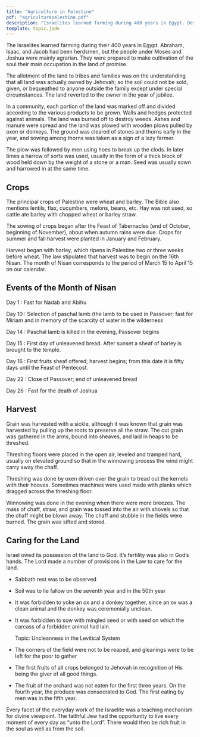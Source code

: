 ```yaml
---
title: "Agriculture in Palestine"
pdf: "agriculturepalestine.pdf"
description: "Israelites learned farming during 400 years in Egypt. Description of farming practices and OT laws regulating them."
template: topic.jade
---
```


The Israelites learned farming during their 400 years in Egypt. Abraham,
Isaac, and Jacob had been herdsmen, but the people under Moses and
Joshua were mainly agrarian. They were prepared to make cultivation of
the soul their main occupation in the land of promise.

The allotment of the land to tribes and families was on the
understanding that all land was actually owned by Jehovah; so the soil
could not be sold, given, or bequeathed to anyone outside the family
except under special circumstances. The land reverted to the owner in
the year of jubilee.

In a community, each portion of the land was marked off and divided
according to the various products to be grown. Walls and hedges
protected against animals. The land was burned off to destroy weeds.
Ashes and manure were spread and the land was plowed with wooden plows
pulled by oxen or donkeys. The ground was cleared of stones and thorns
early in the year, and sowing among thorns was taken as a sign of a lazy
farmer.

The plow was followed by men using hoes to break up the clods. In later
times a harrow of sorts was used, usually in the form of a thick block
of wood held down by the weight of a stone or a man. Seed was usually
sown and harrowed in at the same time.

## Crops

The principal crops of Palestine were wheat and barley. The Bible also
mentions lentils, flax, cucumbers, melons, beans, etc. Hay was not used,
so cattle ate barley with chopped wheat or barley straw.

The sowing of crops began after the Feast of Tabernacles (end of
October, beginning of November), about when autumn rains were due. Crops
for summer and fall harvest were planted in January and February.

Harvest began with barley, which ripens in Palestine two or three weeks
before wheat. The law stipulated that harvest was to begin on the 16th
Nisan. The month of Nisan corresponds to the period of March 15 to April
15 on our calendar.

## Events of the Month of Nisan

Day 1
:    Fast for Nadab and Abihu

Day 10
:    Selection of paschal lamb (the lamb to be used in Passover; fast for
     Miriam and in memory of the scarcity of water in the wilderness

Day 14
:    Paschal lamb is killed in the evening, Passover begins

Day 15
:    First day of unleavened bread. After sunset a sheaf of barley is
     brought to the temple.

Day 16
:    First fruits sheaf offered; harvest begins; from this date it is
     fifty days until the Feast of Pentecost.

Day 22
:    Close of Passover; end of unleavened bread

Day 26
:    Fast for the death of Joshua

## Harvest

Grain was harvested with a sickle, although it was known that grain was
harvested by pulling up the roots to preserve all the straw. The cut
grain was gathered in the arms, bound into sheaves, and laid in heaps to
be threshed.

Threshing floors were placed in the open air, leveled and tramped hard,
usually on elevated ground so that in the winnowing process the wind
might carry away the chaff.

Threshing was done by oxen driven over the grain to tread out the
kernels with their hooves. Sometimes machines were used made with planks
which dragged across the threshing floor.

Winnowing was done in the evening when there were more breezes. The mass
of chaff, straw, and grain was tossed into the air with shovels so that
the chaff might be blown away. The chaff and stubble in the fields were
burned. The grain was sifted and stored.

## Caring for the Land

Israel owed its possession of the land to God. It’s fertility was also
in God’s hands. The Lord made a number of provisions in the Law to care
for the land.

*   Sabbath rest was to be observed

*   Soil was to lie fallow on the seventh year and in the 50th year

*   It was forbidden to yoke an ox and a donkey together, since an ox
    was a clean animal and the donkey was ceremonially unclean.

*   It was forbidden to sow with mingled seed or with seed on which the
    carcass of a forbidden animal had lain.

    Topic: Uncleanness in the Levitical System

*   The corners of the field were not to be reaped, and gleanings were
    to be left for the poor to gather

*   The first fruits of all crops belonged to Jehovah in recognition of
    His being the giver of all good things.

*   The fruit of the orchard was not eaten for the first three years. On
    the fourth year, the produce was consecrated to God. The first
    eating by men was in the fifth year.

Every facet of the everyday work of the Israelite was a teaching
mechanism for divine viewpoint. The faithful Jew had the opportunity to
live every moment of every day as “unto the Lord”. There would then be
rich fruit in the soul as well as from the soil.

